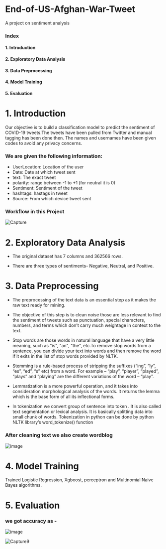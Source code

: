 # End-of-US-Afghan-War-Tweet
A project on sentiment analysis


### Index
#### 1. Introduction
#### 2. Exploratory Data Analysis
#### 3. Data Preprocessing
#### 4. Model Training
#### 5. Evaluation


# 1. Introduction

Our objective is to build a classification model to predict the sentiment of COVID-19 tweets.The tweets have been pulled from Twitter and manual tagging has been done then. The names and usernames have been given codes to avoid any privacy concerns.

### We are given the following information:

* UserLocation: Location of the user
* Date: Date at which tweet sent 
* text: The exact tweet
* polarity: range between -1 to +1 (for neutral it is 0)
* Sentiment: Sentiment of the tweet
* hashtags: hastags in tweet
* Source: From which device tweet sent

### Workflow in this Project

![Capture](https://user-images.githubusercontent.com/82259772/130586521-be05913c-1b2f-4a20-85f2-1982a833daeb.PNG)

# 2. Exploratory Data Analysis

* The original dataset has 7 columns and 362566 rows.

* There are three types of sentiments- Negative, Neutral, and Positive.


# 3. Data Preprocessing

* The preprocessing of the text data is an essential step as it makes the raw text ready for mining.

* The objective of this step is to clean noise those are less relevant to find the sentiment of tweets such as punctuation, special characters, numbers, and terms which don’t carry much weightage in context to the text.

* Stop words are those words in natural language that have a very little meaning, such as "is", "an", "the", etc.To remove stop words from a sentence, you can divide your text into words and then remove the word if it exits in the list of stop words provided by NLTK.

* Stemming is a rule-based process of stripping the suffixes (“ing”, “ly”, “es”, “ed”, “s” etc) from a word. For example – “play”, “player”, “played”, “plays” and “playing” are the different variations of the word – “play”.

* Lemmatization is a more powerful operation, and it takes into consideration morphological analysis of the words. It returns the lemma which is the base form of all its inflectional forms.

* In tokenization we convert group of sentence into token . It is also called text segmentation or lexical analysis. It is basically splitting data into small chunk of words. Tokenization in python can be done by python NLTK library’s word_tokenize() function


### After cleaning text we also create wordblog

![image](https://user-images.githubusercontent.com/82259772/144591527-5a8e03fe-d6c9-4202-994f-679c5f733a4c.png)


# 4. Model Training

Trained Logistic Regression, Xgboost, perceptron and Multinomial Naive Bayes algorithms.

# 5. Evaluation

### we got accuracy as - 
![image](https://user-images.githubusercontent.com/82259772/144591433-f2307aad-38ed-4039-8f92-f52df08f791f.png)



![Capture9](https://user-images.githubusercontent.com/82259772/130586434-d070da2a-18df-4d34-aa76-3d38a1e77a7c.PNG)

